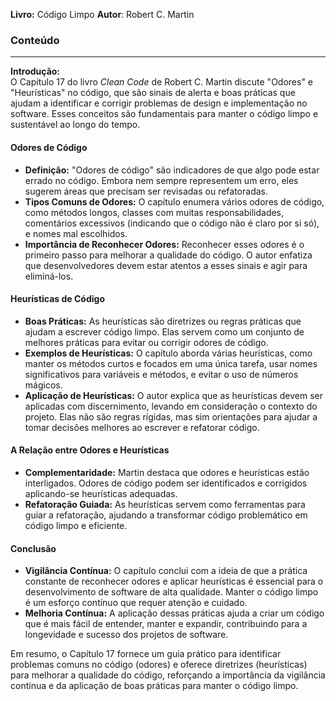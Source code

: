 **Livro:** Código Limpo
**Autor**: Robert C. Martin

### Conteúdo
---

**Introdução:**  
O Capítulo 17 do livro *Clean Code* de Robert C. Martin discute "Odores" e "Heurísticas" no código, que são sinais de alerta e boas práticas que ajudam a identificar e corrigir problemas de design e implementação no software. Esses conceitos são fundamentais para manter o código limpo e sustentável ao longo do tempo.

#### Odores de Código
- **Definição:** "Odores de código" são indicadores de que algo pode estar errado no código. Embora nem sempre representem um erro, eles sugerem áreas que precisam ser revisadas ou refatoradas.
- **Tipos Comuns de Odores:** O capítulo enumera vários odores de código, como métodos longos, classes com muitas responsabilidades, comentários excessivos (indicando que o código não é claro por si só), e nomes mal escolhidos.
- **Importância de Reconhecer Odores:** Reconhecer esses odores é o primeiro passo para melhorar a qualidade do código. O autor enfatiza que desenvolvedores devem estar atentos a esses sinais e agir para eliminá-los.

#### Heurísticas de Código
- **Boas Práticas:** As heurísticas são diretrizes ou regras práticas que ajudam a escrever código limpo. Elas servem como um conjunto de melhores práticas para evitar ou corrigir odores de código.
- **Exemplos de Heurísticas:** O capítulo aborda várias heurísticas, como manter os métodos curtos e focados em uma única tarefa, usar nomes significativos para variáveis e métodos, e evitar o uso de números mágicos.
- **Aplicação de Heurísticas:** O autor explica que as heurísticas devem ser aplicadas com discernimento, levando em consideração o contexto do projeto. Elas não são regras rígidas, mas sim orientações para ajudar a tomar decisões melhores ao escrever e refatorar código.

#### A Relação entre Odores e Heurísticas
- **Complementaridade:** Martin destaca que odores e heurísticas estão interligados. Odores de código podem ser identificados e corrigidos aplicando-se heurísticas adequadas.
- **Refatoração Guiada:** As heurísticas servem como ferramentas para guiar a refatoração, ajudando a transformar código problemático em código limpo e eficiente.

#### Conclusão
- **Vigilância Contínua:** O capítulo conclui com a ideia de que a prática constante de reconhecer odores e aplicar heurísticas é essencial para o desenvolvimento de software de alta qualidade. Manter o código limpo é um esforço contínuo que requer atenção e cuidado.
- **Melhoria Contínua:** A aplicação dessas práticas ajuda a criar um código que é mais fácil de entender, manter e expandir, contribuindo para a longevidade e sucesso dos projetos de software.

Em resumo, o Capítulo 17 fornece um guia prático para identificar problemas comuns no código (odores) e oferece diretrizes (heurísticas) para melhorar a qualidade do código, reforçando a importância da vigilância contínua e da aplicação de boas práticas para manter o código limpo.